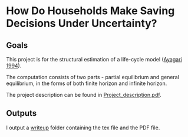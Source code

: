 # How Do Households Make Saving Decisions Under Uncertainty?


## Goals
This project is for the structural estimation of a life-cycle model ([Ayagari 1994](https://github.com/wangshasha111/project_dirk_econ712/blob/master/AyagariQJE1994.pdf)).

The computation consists of two parts - partial equilibrium and general equilibrium, in the forms of both finite horizon and infinite horizon.

The project description can be found in [Project_description.pdf](https://github.com/wangshasha111/project_dirk_econ712/blob/master/Project_description.pdf). 

## Outputs
I output a [writeup](https://github.com/wangshasha111/project_dirk_econ712/tree/master/project_writeup) folder containing the tex file and the PDF file.



